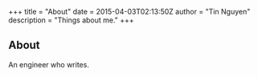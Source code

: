 +++
title = "About"
date = 2015-04-03T02:13:50Z
author = "Tin Nguyen"
description = "Things about me."
+++

## About

An engineer who writes.